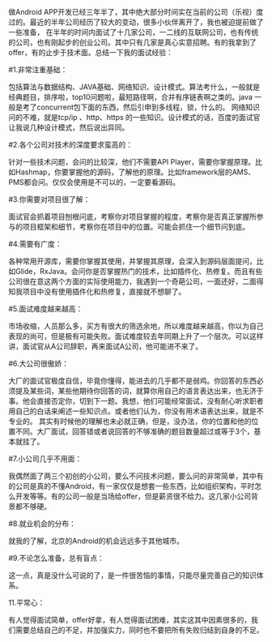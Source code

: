 做Android APP开发已经三年半了，其中绝大部分时间实在当前的公司（乐视）度过的。最近的半年公司经历了较大的变动，很多小伙伴离开了，我也被迫提前做了一些准备，
在半年的时间内面试了十几家公司，一二线的互联网公司，也有传统的公司，也有刚起步的创业公司。其中只有几家是真心实意招聘。有的我拿到了offer，有的止步于技术面。总结一下我的面试经验：

   #1.非常注重基础：

   包括算法与数据结构、JAVA基础、网络知识、设计模式。算法考什么，一般就是经典题目，排序啦，top10问题啦，最短路径啊，合并有序链表啊之类的。java 一般是考了concurrent包下面的东西，然后引申到多线程，锁，什么的。
网络知识问的不难，就是tcp/ip 、http、https 的一些知识。设计模式的话，百度的面试官让我说几种设计模式，然后说出异同。

   #2.各个公司对技术的深度要求蛮高的：

   针对一些技术问题，会问的比较深，他们不需要API Player，需要你掌握原理。比如Hashmap，你要掌握他的源码，了解他的原理。比如framework层的AMS、PMS都会问。仅仅会使用是不可以的，一定要看源码。

   #3.你需要对项目很了解：

   面试官会抓着项目刨根问底，考察你对项目掌握的程度，考察你是否真正掌握所参与的项目框架和细节，考察你在项目中的位置。可能会抓住一个细节问到底。

   #4.需要有广度：

   各种常用开源库，需要你掌握其使用，并掌握其原理，会深入到源码层面提问，比如Glide，RxJava。会问你是否掌握热门的技术，比如插件化、热修复。而且有些公司很在意这两个方面的实际使用能力，我遇到一个奇葩公司，一面还好，二面得知我项目中没有使用插件化和热修复，直接就不想聊了。

   #5.面试难度越来越高：

   市场收缩，人员那么多，买方有很大的筛选余地，所以难度越来越高，你以为自己表现的尚可，但是极有可能失败。面试难度较去年同期上升了一个层次。可以这样讲，面试官从A公司辞职，再来面试A公司，他可能进不来了。

   #6.大公司很傲娇：

   大厂的面试官极度自信，毕竟你懂得，能进去的几乎都不是弱鸡。你回答的东西必须提及某些词，某些他期待你回答的词，就算你用自己的语言表达出来，也无济于事。他会直接否定你，切到下一题。我想，他们可能经常面试，没有耐心听求职者用自己的白话来阐述一些知识点。或者他们认为，你没有用术语表达出来，就是不专业的。
其实有时候他的理解也未必就正确，但是，没办法，你的位置和他的位置不同。大厂面试，回答错或者说回答的不够准确的题目数量超过或等于3个，基本就挂了。

   #7.小公司几乎不用面：

   我偶然面了两三个初创的小公司，要么不问技术问题，要么问的非常简单，其中有的公司是真的不懂Android，有一家仅仅是想套一些东西，比如组织架构，平时怎么开发等等。有的公司一般是当场给offer，但是薪资很不给力。这几家小公司背景都不够硬。

   #8.就业机会的分布：

   就我的了解，北京的Android的机会远远多于其他城市。

   #9.不论怎么准备，总有盲点：

   这一点，真是没什么可说的了，是一件很苦恼的事情，只能尽量完善自己的知识体系。

   11.平常心：

   有人觉得面试简单，offer好拿，有人觉得面试困难，其实这其中因素很多的，我们需要总结自己的不足，并加强实力，同时也不要把所有失败归结到自身的不足。
